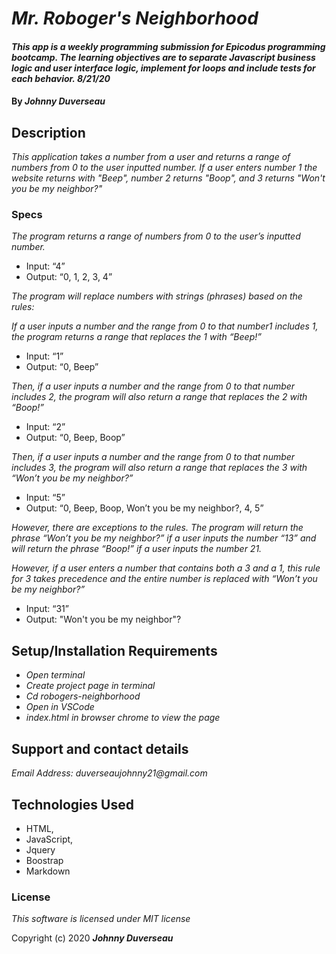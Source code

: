 # _Mr. Roboger's Neighborhood_

#### _This app is a weekly programming submission for Epicodus programming bootcamp. The learning objectives are to separate Javascript business logic and user interface logic, implement for loops and include tests for each behavior. 8/21/20_

#### By _**Johnny Duverseau**_

## Description

_This application takes a number from a user and returns a range of numbers from 0 to the user inputted number. If a user enters number 1 the website returns with "Beep", number 2 returns "Boop", and 3 returns "Won't you be my neighbor?"_

### Specs
_The program returns a range of numbers from 0 to the user’s inputted number._
  * Input: “4”
  * Output: “0, 1, 2, 3, 4”

_The program will replace numbers with strings (phrases) based on the rules:_

_If a user inputs a number and the range from 0 to that number1 includes 1, the program returns a range that replaces the 1 with “Beep!”_
* Input: “1”
* Output: “0, Beep”

_Then, if a user inputs a number and the range from 0 to that number includes 2, the program will also return a range that replaces the 2 with “Boop!”_
* Input: “2”
* Output: “0, Beep, Boop”

_Then, if a user inputs a number and the range from 0 to that number includes 3, the program will also return a range that replaces the 3 with “Won’t you be my neighbor?”_
* Input: “5”
* Output: “0, Beep, Boop, Won’t you be my neighbor?, 4, 5”


_However, there are exceptions to the rules._
_The program will return the phrase “Won’t you be my neighbor?” if a user inputs the number “13” and will return the phrase “Boop!” if a user inputs the number 21._


_However, if a user enters a number that contains both a 3 and a 1, this rule for 3 takes precedence and the entire number is replaced with “Won’t you be my neighbor?”_
* Input: “31”
* Output: "Won't you be my neighbor"?

## Setup/Installation Requirements

* _Open terminal_
* _Create project page in terminal_
* _Cd robogers-neighborhood_
* _Open in VSCode_
* _index.html in browser chrome to view the page_

## Support and contact details

_Email Address: duverseaujohnny21@gmail.com_

## Technologies Used 
- HTML, 
- JavaScript, 
- Jquery  
- Boostrap
- Markdown

### License

*This software is licensed under MIT license*

Copyright (c) 2020 **_Johnny Duverseau_**











 

 

 

